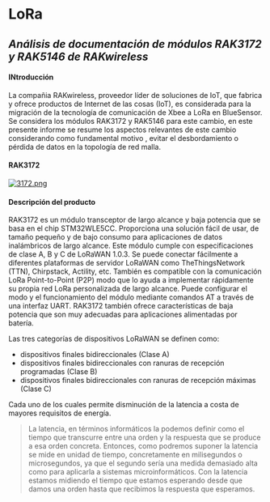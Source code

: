 # LoRa
## _Análisis de documentación de módulos RAK3172 y RAK5146 de RAKwireless_
#### INtroducción 
La compañia RAKwireless, proveedor líder de soluciones de IoT, que fabrica y ofrece productos de Internet de las cosas (IoT), es considerada para la migración de la tecnología de comunicación de Xbee a LoRa en BlueSensor. Se considera los módulos RAK3172 y RAK5146 para este cambio, en este presente informe se resume los aspectos relevantes de este cambio considerando como fundamental motivo , evitar el desbordamiento o pérdida de datos en la topología de red malla.
#### RAK3172
[![3172.png](https://i.postimg.cc/br4W6Bhq/3172.png)](https://postimg.cc/GTJXtztf)

#### Descripción del producto
RAK3172 es un módulo transceptor de largo alcance y baja potencia que se basa en el chip STM32WLE5CC. Proporciona una solución fácil de usar, de tamaño pequeño y de bajo consumo para aplicaciones de datos inalámbricos de largo alcance. Este módulo cumple con especificaciones de clase A, B y C de LoRaWAN 1.0.3. Se puede conectar fácilmente a diferentes plataformas de servidor LoRaWAN como TheThingsNetwork (TTN), Chirpstack, Actility, etc. También es compatible con la comunicación LoRa Point-to-Point (P2P) modo que lo ayuda a implementar rápidamente su propia red LoRa personalizada de largo alcance.
Puede configurar el modo y el funcionamiento del módulo mediante comandos AT a través de una interfaz UART. RAK3172 también ofrece características de baja potencia que son muy adecuadas para aplicaciones alimentadas por batería.

Las tres categorías de dispositivos LoRaWAN se definen como:
- dispositivos finales bidireccionales (Clase A)
- dispositivos finales bidireccionales con ranuras de recepción programadas (Clase B)
- dispositivos finales bidireccionales con ranuras de recepción máximas (Clase C)


Cada uno de los cuales permite disminución de la latencia a costa de mayores requisitos de energía.
> La latencia, en términos informáticos la podemos definir como el tiempo que transcurre entre una orden y la respuesta que se produce a esa orden concreta. Entonces, como podremos suponer la latencia se mide en unidad de tiempo, concretamente en milisegundos o microsegundos, ya que el segundo sería una medida demasiado alta como para aplicarla a sistemas microinformáticos. Con la latencia estamos midiendo el tiempo que estamos esperando desde que damos una orden hasta que recibimos la respuesta que esperamos.


